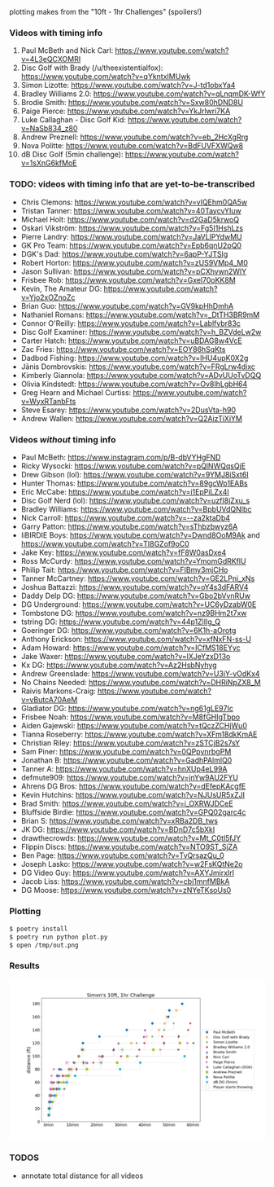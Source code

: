 plotting makes from the "10ft - 1hr Challenges" (spoilers!)


### Videos with timing info

1.  Paul McBeth and Nick Carl: https://www.youtube.com/watch?v=4L3eQCXOMRI
1.  Disc Golf with Brady (/u/theexistentialfox): https://www.youtube.com/watch?v=qYkntxIMUwk
1.  Simon Lizotte: https://www.youtube.com/watch?v=J-td1obxYa4
1.  Bradley Williams 2.0: https://www.youtube.com/watch?v=qLnqmDK-WfY
1.  Brodie Smith: https://www.youtube.com/watch?v=Sxw80hDND8U
1.  Paige Pierce: https://www.youtube.com/watch?v=YkJrlwri7KA
1.  Luke Callaghan - Disc Golf Kid: https://www.youtube.com/watch?v=NaSb834_z80
1.  Andrew Preznell: https://www.youtube.com/watch?v=eb_2HcXgRrg
1.  Nova Politte: https://www.youtube.com/watch?v=BdFUVFXWQw8
1.  dB Disc Golf (5min challenge): https://www.youtube.com/watch?v=1sXnG6kfMoE


### TODO: videos with timing info that are yet-to-be-transcribed
* Chris Clemons: https://www.youtube.com/watch?v=vIQEhm0QA5w
* Tristan Tanner: https://www.youtube.com/watch?v=40TaycvYIuw
* Michael Holt: https://www.youtube.com/watch?v=d2GaD5krwoQ
* Oskari Vikström: https://www.youtube.com/watch?v=Fg5I1HshLzs
* Pierre Landry: https://www.youtube.com/watch?v=JaVLlPYdwMU
* GK Pro Team: https://www.youtube.com/watch?v=Epb6qnU2pQ0
* DGK's Dad: https://www.youtube.com/watch?v=6apP-YJTSlg
* Robert Horton: https://www.youtube.com/watch?v=zUS9VMp4_M0
* Jason Sullivan: https://www.youtube.com/watch?v=pCXhvwn2WlY
* Frisbee Rob: https://www.youtube.com/watch?v=Gxel70oKK8M
* Kevin, The Amateur DG: https://www.youtube.com/watch?v=Yjo2xOZnoZc
* Brian Guo: https://www.youtube.com/watch?v=GV9kpHhDmhA
* Nathaniel Romans: https://www.youtube.com/watch?v=_DtTH3BR9mM
* Connor O'Reilly: https://www.youtube.com/watch?v=Lablfybr83c
* Disc Golf Examiner: https://www.youtube.com/watch?v=h_BZVdeLw2w
* Carter Hatch: https://www.youtube.com/watch?v=uBDAG8w4VcE
* Zac Fries: https://www.youtube.com/watch?v=EOY86hSqKts
* Dadbod Fishing: https://www.youtube.com/watch?v=lHU4upK0X2g
* Jānis Dombrovskis: https://www.youtube.com/watch?v=FRgLrw4dixc
* Kimberly Giannola: https://www.youtube.com/watch?v=ADvUUoTvDQQ
* Olivia Kindstedt: https://www.youtube.com/watch?v=Ov8IhLgbH64
* Greg Hearn and Michael Curtiss: https://www.youtube.com/watch?v=WyxRTanbFts
* Steve Esarey: https://www.youtube.com/watch?v=2DusVta-h90
* Andrew Wallen: https://www.youtube.com/watch?v=Q2AizTiXiYM


### Videos *without* timing info

* Paul McBeth: https://www.instagram.com/p/B-dbVYHgFND
* Ricky Wysocki: https://www.youtube.com/watch?v=pQlNWQqsQjE
* Drew Gibson (lol): https://www.youtube.com/watch?v=9YMJ8iSxt6I
* Hunter Thomas: https://www.youtube.com/watch?v=89gcWp1EABs
* Eric McCabe: https://www.youtube.com/watch?v=i1EpPiLZx4I
* Disc Golf Nerd (lol): https://www.youtube.com/watch?v=uzfI8jZxu_s
* Bradley Williams: https://www.youtube.com/watch?v=BpbUVdQNIbc
* Nick Carroll: https://www.youtube.com/watch?v=--za2ktaDb4
* Garry Patton: https://www.youtube.com/watch?v=sThbzbwyz6A
* liBIRDIE Boys: https://www.youtube.com/watch?v=Dwnd8OoM9Ak and https://www.youtube.com/watch?v=TI8GZof9oC0
* Jake Key: https://www.youtube.com/watch?v=fF8W0asDxe4
* Ross McCurdy: https://www.youtube.com/watch?v=YmomGdRKflU
* Philip Tait: https://www.youtube.com/watch?v=FIBmy3mjCHo
* Tanner McCartney: https://www.youtube.com/watch?v=GE2LPni_xNs
* Joshua Battazzi: https://www.youtube.com/watch?v=oY4s3dFARV4
* Daddy Delp DG: https://www.youtube.com/watch?v=Gbo2bVvnRUw
* DG Underground: https://www.youtube.com/watch?v=UC6yDzabW0E
* Tombstone DG: https://www.youtube.com/watch?v=nz9BHm2t7xw
* tstring DG: https://www.youtube.com/watch?v=44p1ZlIIg_Q
* Goeringer DG: https://www.youtube.com/watch?v=6K1h-aOrotg
* Anthony Erickson: https://www.youtube.com/watch?v=xfNxFN-ss-U
* Adam Howard: https://www.youtube.com/watch?v=ICfMS18EYyc
* Jake Waxer: https://www.youtube.com/watch?v=lXJeYzxD13o
* Kx DG: https://www.youtube.com/watch?v=Az2HsbNyhyg
* Andrew Greenslade: https://www.youtube.com/watch?v=U3iY-vOdKx4
* No Chains Needed: https://www.youtube.com/watch?v=DHRiNpZX8_M
* Raivis Markons-Craig: https://www.youtube.com/watch?v=vButcA70AeM
* Gladiator DG: https://www.youtube.com/watch?v=ng61gLE97Ic
* Frisbee Noah: https://www.youtube.com/watch?v=M8fGHIgTbpo
* Aiden Gajewski: https://www.youtube.com/watch?v=tQczZCHjWu0
* Tianna Roseberry: https://www.youtube.com/watch?v=XFm18dkKmAE
* Christian Riley: https://www.youtube.com/watch?v=zSTCjB2s7sY
* Sam Piner: https://www.youtube.com/watch?v=0QPpynrbgPM
* Jonathan B: https://www.youtube.com/watch?v=GadhPAlmlQ0
* Tanner A: https://www.youtube.com/watch?v=hnXUp4eL99A
* defmute909: https://www.youtube.com/watch?v=jnYw9AU2FYU
* Ahrens DG Bros: https://www.youtube.com/watch?v=dEfepKAcgfE
* Kevin Hutchins: https://www.youtube.com/watch?v=NJUsUR5xZJI
* Brad Smith: https://www.youtube.com/watch?v=i_OXRWJDCeE
* Bluffside Birdie: https://www.youtube.com/watch?v=GPQ02garc4c
* Brian S: https://www.youtube.com/watch?v=xRBa2DB_tws
* JK DG: https://www.youtube.com/watch?v=BDnD7c5bXkI
* drawthecrowds: https://www.youtube.com/watch?v=Mt_C0tl5fJY
* Flippin Discs: https://www.youtube.com/watch?v=NTO9ST_SjZA
* Ben Page: https://www.youtube.com/watch?v=TvQrsazQu_0
* Joseph Lasko: https://www.youtube.com/watch?v=w2FsKQtNe2o
* DG Video Guy: https://www.youtube.com/watch?v=AXYJmirxlrI
* Jacob Liss: https://www.youtube.com/watch?v=cbi1mnfMBkA
* DG Moose: https://www.youtube.com/watch?v=zNYeTKsoUs0


### Plotting

```
$ poetry install
$ poetry run python plot.py
$ open /tmp/out.png
```


### Results
![Results](results.png?raw=true "Results")


### TODOS
* annotate total distance for all videos
